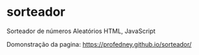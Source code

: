 # sorteador
Sorteador de números Aleatórios HTML, JavaScript

Domonstração da pagina: https://profedney.github.io/sorteador/
